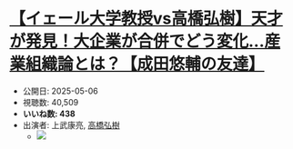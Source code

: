 # [【イェール大学教授vs高橋弘樹】天才が発見！大企業が合併でどう変化...産業組織論とは？【成田悠輔の友達】](https://www.youtube.com/watch?v=g3HMFA6fMlA)
-   公開日: 2025-05-06
-   視聴数: 40,509
-   **いいね数: 438**
-   出演者: 上武康亮, [高橋弘樹](/rehacq_fan/people/高橋弘樹 "wikilink")
    - [![](https://img.youtube.com/vi/g3HMFA6fMlA/hqdefault.jpg)](https://www.youtube.com/watch?v=g3HMFA6fMlA)
